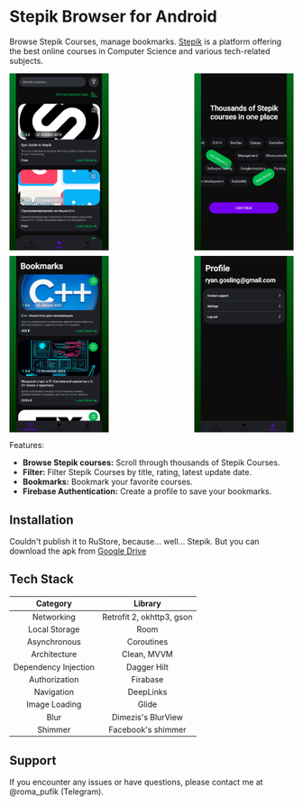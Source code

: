 # Stepik Browser for Android

Browse Stepik Courses, manage bookmarks. [Stepik](https://stepik.org) is a platform offering the best online courses in Computer Science and various tech-related subjects.

<div style="display: flex; justify-content: space-between;">
  <img src="/screenshots/rustore1.png" width="35%" alt="home page">
  <img src="/screenshots/rustore2.png" width="35%" alt="onboarding screen">
</div>

<div style="display: flex; justify-content: space-between; margin-top: 10px;">
  <img src="/screenshots/rustore3.png" width="35%" alt="bookmarks page">
  <img src="/screenshots/rustore4.png" width="35%" alt="profile page">
</div>

Features:
* **Browse Stepik courses:** Scroll through thousands of Stepik Courses.
* **Filter:** Filter Stepik Courses by title, rating, latest update date.
* **Bookmarks:** Bookmark your favorite courses.
* **Firebase Authentication:** Create a profile to save your bookmarks.

## Installation

Couldn't publish it to RuStore, because... well... Stepik. But you can download the apk from [Google Drive](https://drive.google.com/file/d/1fZC2-N1wFNYzSwJ6ePWg-RIaCeQ1g6Qn/view?usp=sharing)

## Tech Stack

|Category|Library|
|:-:|:-:|
|Networking|Retrofit 2, okhttp3, gson|
|Local Storage|Room|
|Asynchronous|Coroutines|
|Architecture|Clean, MVVM|
|Dependency Injection|Dagger Hilt|
|Authorization|Firabase|
|Navigation|DeepLinks|
|Image Loading|Glide|
|Blur|Dimezis's BlurView|
|Shimmer|Facebook's shimmer|

## Support

If you encounter any issues or have questions, please contact me at @roma_pufik (Telegram).
